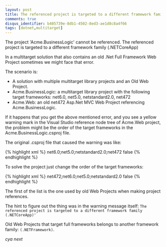 ```yaml
---
layout: post
title: The referenced project is targeted to a different framework family
comments: true
disqus_identifier: b405739e-8db1-4502-8ed3-ae1d8c8a4f66
tags: [dotnet,multitarget]
---
```


The project 'Acme.BusinessLogic' cannot be referenced. The referenced project is targeted to a different framework family (.NETCoreApp)

In a multitarget solution that also contains an old .Net Full Framework Web Project sometimes we might face that error.

The scenario is:

- A solution with multiple multitarget library projects and an Old Web Project.
- Acme.BusinessLogic: a multitarget library project with the following target frameworks: net6.0, net5.0, netstandard2.0, net472
- Acme.Web: an old net472 Asp.Net MVC Web Project referencing Acme.BusinessLogic.

If it happens that you get the above mentioned error, and you see a yellow warning mark in the Visual Studio reference node tree of Acme.Web project, the problem might be the order of the target frameworks in the Acme.BusinessLogic.csproj file.

The original .csproj file that caused the warning was like:

{% highlight xml %}
  <PropertyGroup>
    <TargetFrameworks>net6.0;net5.0;netstandard2.0;net472</TargetFrameworks>
    <GeneratePackageOnBuild>false</GeneratePackageOnBuild>
  </PropertyGroup>
{% endhighlight %}

To solve the project just change the order of the target frameworks:

{% highlight xml %}
  <PropertyGroup>
    <TargetFrameworks>net472;net6.0;net5.0;netstandard2.0</TargetFrameworks>
    <GeneratePackageOnBuild>false</GeneratePackageOnBuild>
  </PropertyGroup>
{% endhighlight %}

The first of the list is the one used by old Web Projects when making project references.

The hint to figure out the thing was in the warning message itself: `The referenced project is targeted to a different framework family (.NETCoreApp)'`

Old Web Projects that target full frameworks belongs to another framework family: `(.NETFramework)`.

_cya next_
